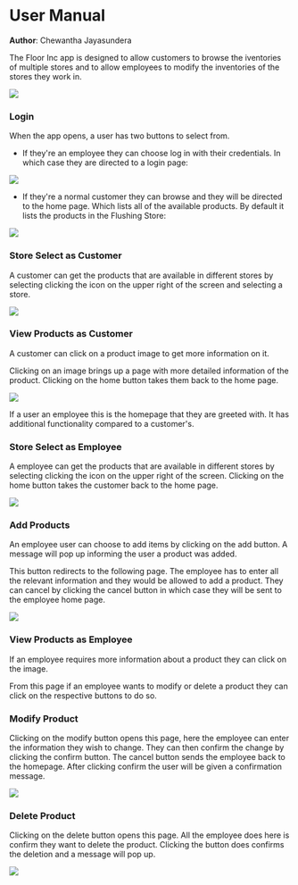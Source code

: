 # User Manual
**Author**: Chewantha Jayasundera

The Floor Inc app is designed to allow customers to browse the iventories of multiple stores and to allow employees to modify the inventories of the stores they work in.

![](../Resources/picsForUserManual/HomePage.png)


### Login

When the app opens, a user has two buttons to select from.
-  If they're an employee they can choose log in with their credentials. In which case they are directed to a login page:

![](../Resources/picsForUserManual/EmployeeLogin.png)


- If they're a normal customer they can browse and they will be directed to the home page. Which lists all of the available products. By default it lists the products in the Flushing Store:

![](../Resources/picsForUserManual/UserBrowse.png)

### Store Select as Customer

A customer can get the products that are available in different stores by selecting clicking the icon on the upper right of the screen and selecting a store.

![](../Resources/picsForUserManual/SwitchStore.png)

### View Products as Customer

A customer can click on a product image to get more information on it.

Clicking on an image brings up a page with more detailed information of the product. Clicking on the home button takes them back to the home page.

![](../Resources/picsForUserManual/UserProductPage.png)

If a user an employee this is the homepage that they are greeted with. It has additional functionality compared to a customer's.

### Store Select as Employee

A employee can get the products that are available in different stores by selecting clicking the icon on the upper right of the screen. Clicking on the home button takes the customer back to the home page.

![](../Resources/picsForUserManual/EmployeeProductPage.png)

### Add Products

An employee user can choose to add items by clicking on the add button. A message will pop up informing the user a product was added.

This button redirects to the following page. The employee has to enter all the relevant information and they would be allowed to add a product. They can cancel by clicking the cancel button in which case they will be sent to the employee home page.

![](../Resources/picsForUserManual/addProduct.png)

### View Products as Employee
If an employee requires more information about a product they can click on the image.

From this page if an employee wants to modify or delete a product they can click on the respective buttons to do so.

### Modify Product

Clicking on the modify button opens this page, here the employee can enter the information they wish to change. They can then confirm the change by clicking the confirm button. The cancel button sends the employee back to the homepage. After clicking confirm the user will be given a confirmation message.

![](../Resources/picsForUserManual/EditProduct.png)

### Delete Product

Clicking on the delete button opens this page. All the employee does here is confirm they want to delete the product. Clicking the button does confirms the deletion and a message will pop up.

![](../Resources/picsForUserManual/deleteProduct.png)
